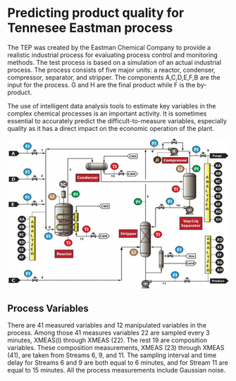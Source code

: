 # Predicting product quality for Tennesee Eastman process

The TEP was created by the Eastman Chemical Company to provide a realistic industrial process for evaluating process control and monitoring methods. The test process is based on a simulation of an actual industrial process. The process consists of five major units: a reactor, condenser, compressor, separator, and stripper. The components A,C,D,E,F,B are the input for the process. G and H are the final product while F is the by-product.

The use of  intelligent data analysis tools to estimate key variables in the complex chemical processes is an important activity. It is sometimes essential to accurately predict the difficult-to-measure variables, especially quality as it has a direct impact on the economic operation of the plant.

![Image of Yaktocat](TE.png)
## Process Variables
There are 41 measured variables and 12 manipulated variables in the process. Among those 41 measures variables 22 are sampled every 3 minutes, XMEAS(l) through XMEAS (22). The rest 19 are composition variables. These composition measurements, XMEAS (23) through XMEAS (41), are taken from Streams 6, 9, and 11. The sampling interval and time delay for Streams 6 and 9 are both equal to 6 minutes, and for Stream 11 are equal to 15 minutes. All the process measurements include Gaussian noise.
